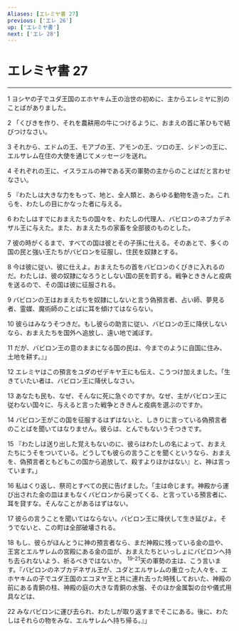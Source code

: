 ```yaml
---
Aliases: [エレミヤ書 27]
previous: ['エレ 26']
up: ['エレミヤ書']
next: ['エレ 28']
---
```

# エレミヤ書 27

***




1 
ヨシヤの子でユダ王国のエホヤキム王の治世の初めに、主からエレミヤに別のことばがありました。 



2 
「くびきを作り、それを農耕用の牛につけるように、おまえの首に革ひもで結びつけなさい。 



3 
それから、エドムの王、モアブの王、アモンの王、ツロの王、シドンの王に、エルサレム在住の大使を通じてメッセージを送れ。 



4 
それぞれの王に、イスラエルの神である天の軍勢の主からのことばだと言わせなさい。 



5 
『わたしは大きな力をもって、地と、全人類と、あらゆる動物を造った。これらを、わたしの目にかなった者に与える。 



6 
わたしはすでにおまえたちの国々を、わたしの代理人、バビロンのネブカデネザル王に与えた。また、おまえたちの家畜を全部彼のものとした。 



7 
彼の時がくるまで、すべての国は彼とその子孫に仕える。そのあとで、多くの国の民と強い王たちがバビロンを征服し、住民を奴隷とする。 



8 
今は彼に従い、彼に仕えよ。おまえたちの首をバビロンのくびきに入れるのだ。わたしは、彼の奴隷になろうとしない国の民を罰する。戦争とききんと疫病を送るので、その国は彼に征服される。 



9 
バビロンの王はおまえたちを奴隷にしないと言う偽預言者、占い師、夢見る者、霊媒、魔術師のことばに耳を傾けてはならない。 



10 
彼らはみなうそつきだ。もし彼らの助言に従い、バビロンの王に降伏しないなら、おまえたちを国外へ追放し、遠い地で滅ぼす。 



11 
だが、バビロン王の意のままになる国の民は、今までのように自国に住み、土地を耕す。』」 



12 
エレミヤはこの預言をユダのゼデキヤ王にも伝え、こうつけ加えました。「生きていたい者は、バビロン王に降伏しなさい。 



13 
あなたも民も、なぜ、そんなに死に急ぐのですか。なぜ、主がバビロン王に従わない国々に、与えると言った戦争とききんと疫病を選ぶのですか。 



14 
バビロン王がこの国を征服するはずはないと、しきりに言っている偽預言者のことばを聞いてはなりません。彼らは、とんでもないうそつきです。 



15 
『わたしは送り出した覚えもないのに、彼らはわたしの名によって、おまえたちにうそをついている。どうしても彼らの言うことを聞くというなら、おまえを、偽預言者ともどもこの国から追放して、殺すよりほかはない』と、神は言っています。」 



16 
私はくり返し、祭司とすべての民に告げました。「主は命じます。神殿から運び出された金の皿はまもなくバビロンから戻ってくる、と言っている預言者に、耳を貸すな。そんなことがあるはずはない。 



17 
彼らの言うことを聞いてはならない。バビロン王に降伏して生き延びよ。そうでないと、この町は全部破壊される。 



18 
もし、彼らがほんとうに神の預言者なら、まだ神殿に残っている金の皿や、王宮とエルサレムの宮殿にある金の皿が、おまえたちといっしょにバビロンへ持ち去られないよう、祈るべきではないか。 <sup class="versenum">19-21</sup>天の軍勢の主は、こう言います。『バビロンのネブカデネザル王が、ユダとエルサレムの重立った人々を、エホヤキムの子でユダ王国のエコヌヤ王と共に連れ去った時残しておいた、神殿の前にある青銅の柱、神殿の庭の大きな青銅の水盤、そのほか金属製の台や儀式用具などは、 



22 
みなバビロンに運び去られ、わたしが取り返すまでそこにある。後に、わたしはそれらの物をみな、エルサレムへ持ち帰る。』」
